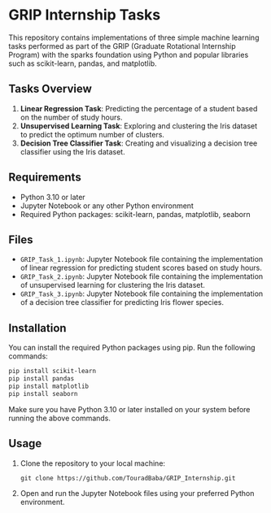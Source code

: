 # GRIP Internship Tasks

This repository contains implementations of three simple machine learning tasks performed as part of the GRIP (Graduate Rotational Internship Program) with the sparks foundation using Python and popular libraries such as scikit-learn, pandas, and matplotlib.

## Tasks Overview

1. **Linear Regression Task**: Predicting the percentage of a student based on the number of study hours.
2. **Unsupervised Learning Task**: Exploring and clustering the Iris dataset to predict the optimum number of clusters.
3. **Decision Tree Classifier Task**: Creating and visualizing a decision tree classifier using the Iris dataset.

## Requirements

- Python 3.10 or later
- Jupyter Notebook or any other Python environment
- Required Python packages: scikit-learn, pandas, matplotlib, seaborn

## Files

- `GRIP_Task_1.ipynb`: Jupyter Notebook file containing the implementation of linear regression for predicting student scores based on study hours.
- `GRIP_Task_2.ipynb`: Jupyter Notebook file containing the implementation of unsupervised learning for clustering the Iris dataset.
- `GRIP_Task_3.ipynb`: Jupyter Notebook file containing the implementation of a decision tree classifier for predicting Iris flower species.


## Installation

You can install the required Python packages using pip. Run the following commands:

```bash
pip install scikit-learn
pip install pandas
pip install matplotlib
pip install seaborn
```

Make sure you have Python 3.10 or later installed on your system before running the above commands.

## Usage

1. Clone the repository to your local machine:

   ```
   git clone https://github.com/TouradBaba/GRIP_Internship.git
   ```

2. Open and run the Jupyter Notebook files using your preferred Python environment.
